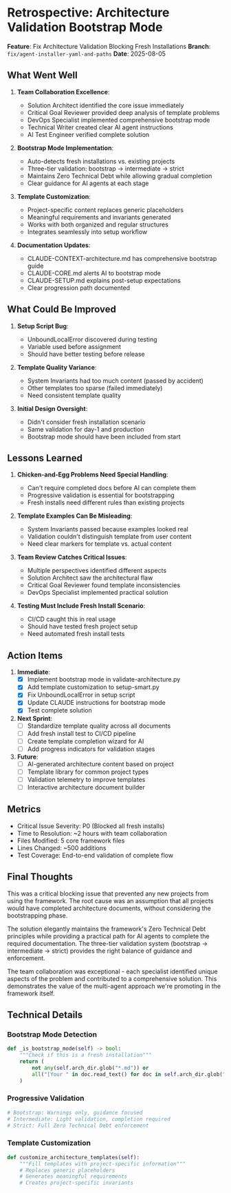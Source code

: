 # Retrospective: Architecture Validation Bootstrap Mode

**Feature**: Fix Architecture Validation Blocking Fresh Installations
**Branch**: `fix/agent-installer-yaml-and-paths`
**Date**: 2025-08-05

## What Went Well

1. **Team Collaboration Excellence**:
   - Solution Architect identified the core issue immediately
   - Critical Goal Reviewer provided deep analysis of template problems
   - DevOps Specialist implemented comprehensive bootstrap mode
   - Technical Writer created clear AI agent instructions
   - AI Test Engineer verified complete solution

2. **Bootstrap Mode Implementation**:
   - Auto-detects fresh installations vs. existing projects
   - Three-tier validation: bootstrap → intermediate → strict
   - Maintains Zero Technical Debt while allowing gradual completion
   - Clear guidance for AI agents at each stage

3. **Template Customization**:
   - Project-specific content replaces generic placeholders
   - Meaningful requirements and invariants generated
   - Works with both organized and regular structures
   - Integrates seamlessly into setup workflow

4. **Documentation Updates**:
   - CLAUDE-CONTEXT-architecture.md has comprehensive bootstrap guide
   - CLAUDE-CORE.md alerts AI to bootstrap mode
   - CLAUDE-SETUP.md explains post-setup expectations
   - Clear progression path documented

## What Could Be Improved

1. **Setup Script Bug**:
   - UnboundLocalError discovered during testing
   - Variable used before assignment
   - Should have better testing before release

2. **Template Quality Variance**:
   - System Invariants had too much content (passed by accident)
   - Other templates too sparse (failed immediately)
   - Need consistent template quality

3. **Initial Design Oversight**:
   - Didn't consider fresh installation scenario
   - Same validation for day-1 and production
   - Bootstrap mode should have been included from start

## Lessons Learned

1. **Chicken-and-Egg Problems Need Special Handling**:
   - Can't require completed docs before AI can complete them
   - Progressive validation is essential for bootstrapping
   - Fresh installs need different rules than existing projects

2. **Template Examples Can Be Misleading**:
   - System Invariants passed because examples looked real
   - Validation couldn't distinguish template from user content
   - Need clear markers for template vs. actual content

3. **Team Review Catches Critical Issues**:
   - Multiple perspectives identified different aspects
   - Solution Architect saw the architectural flaw
   - Critical Goal Reviewer found template inconsistencies
   - DevOps Specialist implemented practical solution

4. **Testing Must Include Fresh Install Scenario**:
   - CI/CD caught this in real usage
   - Should have tested fresh project setup
   - Need automated fresh install tests

## Action Items

1. **Immediate**:
   - [x] Implement bootstrap mode in validate-architecture.py
   - [x] Add template customization to setup-smart.py
   - [x] Fix UnboundLocalError in setup script
   - [x] Update CLAUDE instructions for bootstrap mode
   - [x] Test complete solution

2. **Next Sprint**:
   - [ ] Standardize template quality across all documents
   - [ ] Add fresh install test to CI/CD pipeline
   - [ ] Create template completion wizard for AI
   - [ ] Add progress indicators for validation stages

3. **Future**:
   - [ ] AI-generated architecture content based on project
   - [ ] Template library for common project types
   - [ ] Validation telemetry to improve templates
   - [ ] Interactive architecture document builder

## Metrics

- Critical Issue Severity: P0 (Blocked all fresh installs)
- Time to Resolution: ~2 hours with team collaboration
- Files Modified: 5 core framework files
- Lines Changed: ~500 additions
- Test Coverage: End-to-end validation of complete flow

## Final Thoughts

This was a critical blocking issue that prevented any new projects from using the framework. The root cause was an assumption that all projects would have completed architecture documents, without considering the bootstrapping phase.

The solution elegantly maintains the framework's Zero Technical Debt principles while providing a practical path for AI agents to complete the required documentation. The three-tier validation system (bootstrap → intermediate → strict) provides the right balance of guidance and enforcement.

The team collaboration was exceptional - each specialist identified unique aspects of the problem and contributed to a comprehensive solution. This demonstrates the value of the multi-agent approach we're promoting in the framework itself.

## Technical Details

### Bootstrap Mode Detection
```python
def _is_bootstrap_mode(self) -> bool:
    """Check if this is a fresh installation"""
    return (
        not any(self.arch_dir.glob("*.md")) or
        all("[Your " in doc.read_text() for doc in self.arch_dir.glob("*.md"))
    )
```

### Progressive Validation
```python
# Bootstrap: Warnings only, guidance focused
# Intermediate: Light validation, completion required
# Strict: Full Zero Technical Debt enforcement
```

### Template Customization
```python
def customize_architecture_templates(self):
    """Fill templates with project-specific information"""
    # Replaces generic placeholders
    # Generates meaningful requirements
    # Creates project-specific invariants
```
